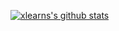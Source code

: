 
<canvas></canvas>
[![xlearns's github stats](https://github-readme-stats.vercel.app/api?username=xlearns&show_icons=true&theme=dark)](https://github.com/xlearns/)

